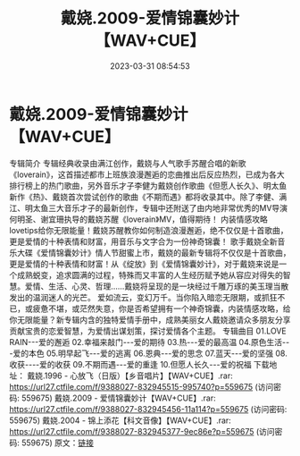﻿---
title: 戴娆.2009-爱情锦囊妙计【WAV+CUE】
date: 2023-03-31 08:54:53
categories: WAV车载音乐、镜像
tags: 华语中文
---
# 戴娆.2009-爱情锦囊妙计【WAV+CUE】

专辑简介
专辑经典收录由满江创作，戴娆与人气歌手苏醒合唱的新歌《loverain》，这首描述都市上班族浪漫邂逅的恋曲推出后反应热烈，已成为各大排行榜上的热门歌曲，另外音乐才子李健为戴娆创作歌曲《但愿人长久》、明太鱼新作《热》、戴娆首次尝试创作的歌曲《不期而遇》都将收录其中。除了李健、满江、明太鱼三大音乐才子的最新创作，专辑中还附送了由内地非常优秀的MV导演何明圣、谢宜珊执导的戴娆苏醒《loverain》MV，值得期待！
内装情感攻略lovetips给你无限能量！戴娆苏醒教你如何制造浪漫邂逅，绝不仅仅是十首歌曲，更是爱情的十种表情和财富，用音乐与文字合为一份神奇锦囊！
歌手戴娆全新音乐大碟《爱情锦囊妙计》情人节甜蜜上市，戴娆的最新专辑将不仅仅是十首歌曲，更是爱情的十种表情和财富！从《绽放》到《爱情锦囊妙计》，对于戴娆来说是一个成熟蜕变，追求圆满的过程，特殊而又丰富的人生经历赋予她从容应对得失的智慧。爱情、生活、心灵、哲理……戴娆将呈现的是一块经过千雕万琢的美玉理当散发出的温润迷人的光芒。
爱如流云，变幻万千。当你陷入暗恋无限期，或抓狂不已，或疲惫不堪，或茫然失意，你是否希望拥有一个神奇锦囊，内装情感攻略，给你无限能量？新专辑内含的独特爱情手册中，成熟美丽女人戴娆邀请众多朋友分享贡献宝贵的恋爱智慧，为爱情出谋划策，探讨爱情各个主题。
专辑曲目
01.LOVE RAIN---爱的邂逅
02.幸福来敲门---爱的期待
03.热---爱的最高温
04.原色生活---爱的本色
05.明早起飞---爱的逃离
06.恩典---爱的思念
07.蓝天---爱的坚强
08.收获----爱的收获
09.不期而遇---爱的重逢
10.但愿人长久---爱的祝福
下载地址：
戴娆.1996 - 心放飞（日版）【乡音唱片】【WAV+CUE】.rar: https://url27.ctfile.com/f/9388027-832945515-995740?p=559675
(访问密码: 559675)
戴娆.2009 - 爱情锦囊妙计【WAV+CUE】.rar: https://url27.ctfile.com/f/9388027-832945456-11a114?p=559675
(访问密码: 559675)
戴娆.2004 - 锦上添花【科文音像】【WAV+CUE】.rar: https://url27.ctfile.com/f/9388027-832945377-9ec86e?p=559675
(访问密码: 559675)
原文：[链接](https://blog.sina.com.cn/s/blog_1647c7e7601031181.html)
